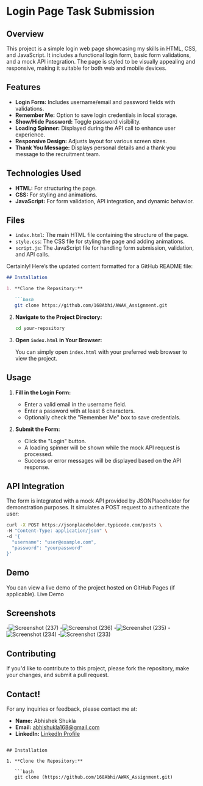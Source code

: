 # Login Page Task Submission

## Overview

This project is a simple login web page showcasing my skills in HTML, CSS, and JavaScript. It includes a functional login form, basic form validations, and a mock API integration. The page is styled to be visually appealing and responsive, making it suitable for both web and mobile devices.

## Features

- **Login Form:** Includes username/email and password fields with validations.
- **Remember Me:** Option to save login credentials in local storage.
- **Show/Hide Password:** Toggle password visibility.
- **Loading Spinner:** Displayed during the API call to enhance user experience.
- **Responsive Design:** Adjusts layout for various screen sizes.
- **Thank You Message:** Displays personal details and a thank you message to the recruitment team.

## Technologies Used

- **HTML:** For structuring the page.
- **CSS:** For styling and animations.
- **JavaScript:** For form validation, API integration, and dynamic behavior.

## Files

- `index.html`: The main HTML file containing the structure of the page.
- `style.css`: The CSS file for styling the page and adding animations.
- `script.js`: The JavaScript file for handling form submission, validation, and API calls.


Certainly! Here’s the updated content formatted for a GitHub README file:

```markdown
## Installation

1. **Clone the Repository:**

   ```bash
   git clone https://github.com/168Abhi/AWAK_Assignment.git
   ```

2. **Navigate to the Project Directory:**

   ```bash
   cd your-repository
   ```

3. **Open `index.html` in Your Browser:**

   You can simply open `index.html` with your preferred web browser to view the project.

## Usage

1. **Fill in the Login Form:**
   - Enter a valid email in the username field.
   - Enter a password with at least 6 characters.
   - Optionally check the "Remember Me" box to save credentials.

2. **Submit the Form:**
   - Click the "Login" button.
   - A loading spinner will be shown while the mock API request is processed.
   - Success or error messages will be displayed based on the API response.

## API Integration

The form is integrated with a mock API provided by JSONPlaceholder for demonstration purposes. It simulates a POST request to authenticate the user:

```sh
curl -X POST https://jsonplaceholder.typicode.com/posts \
-H "Content-Type: application/json" \
-d '{
  "username": "user@example.com",
  "password": "yourpassword"
}'
```
## Demo
You can view a live demo of the project hosted on GitHub Pages (if applicable).
Live Demo 

## Screenshots
-![Screenshot (237)](https://github.com/user-attachments/assets/f14e59d1-6a4a-4815-9aa7-fbcc251f5d42)
-![Screenshot (236)](https://github.com/user-attachments/assets/6d348b86-b969-4b2b-b56b-ae98cd61153a)
-![Screenshot (235)](https://github.com/user-attachments/assets/fb940eea-cdfe-46da-8a9f-c2b09ba1f09f)
-![Screenshot (234)](https://github.com/user-attachments/assets/c6063f1d-fdda-4b53-87bd-6559e58e20a3)
-![Screenshot (233)](https://github.com/user-attachments/assets/49c32268-b080-4e11-9474-d26bedcc2f3c)



## Contributing

If you'd like to contribute to this project, please fork the repository, make your changes, and submit a pull request.


## Contact!


For any inquiries or feedback, please contact me at:

- **Name:** Abhishek Shukla
- **Email:** abhishukla168@gmail.com
- **LinkedIn:** [LinkedIn Profile](https://www.linkedin.com/in/abhishukla168/)
```

## Installation

1. **Clone the Repository:**

   ```bash
   git clone (https://github.com/168Abhi/AWAK_Assignment.git)

